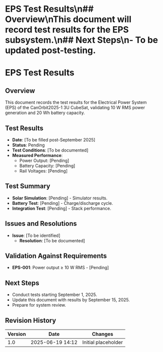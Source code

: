 # EPS Test Results\n## Overview\nThis document will record test results for the EPS subsystem.\n## Next Steps\n- To be updated post-testing.
# EPS Test Results
## Overview
This document records the test results for the Electrical Power System (EPS) of the CanOrbit2025-1 3U CubeSat, validating 10 W RMS power generation and 20 Wh battery capacity.

## Test Results
- **Date**: [To be filled post-September 2025]
- **Status**: Pending
- **Test Conditions**: [To be documented]
- **Measured Performance**:
  - Power Output: [Pending]
  - Battery Capacity: [Pending]
  - Rail Voltages: [Pending]

## Test Summary
- **Solar Simulation**: [Pending] - Simulator results.
- **Battery Test**: [Pending] - Charge/discharge cycle.
- **Integration Test**: [Pending] - Stack performance.

## Issues and Resolutions
- **Issue**: [To be identified]
  - **Resolution**: [To be documented]

## Validation Against Requirements
- **EPS-001**: Power output ≥ 10 W RMS - [Pending]

## Next Steps
- Conduct tests starting September 1, 2025.
- Update this document with results by September 15, 2025.
- Prepare for system review.

## Revision History
| Version | Date             | Changes             |
|---------|------------------|---------------------|
| 1.0     | 2025-06-19 14:12 | Initial placeholder |